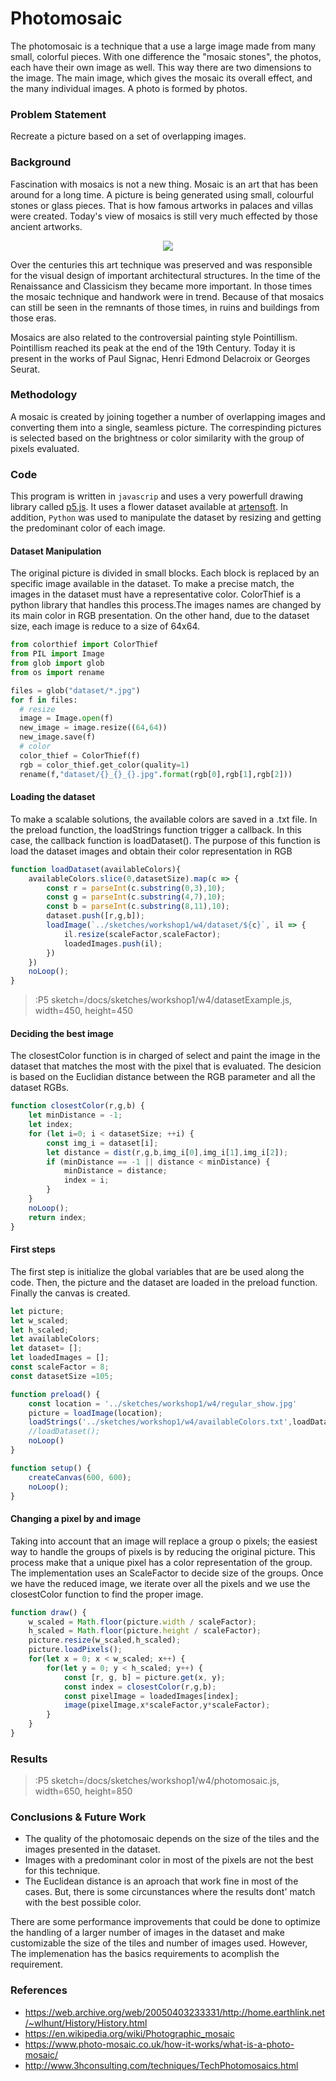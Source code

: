 # Photomosaic
The photomosaic is a technique that a use a large image made from many small, colorful pieces. With one difference the "mosaic stones", the photos, each have their own image as well. This way there are two dimensions to the image. The main image, which gives the mosaic its overall effect, and the many individual images. A photo is formed by photos.
### Problem Statement
Recreate a picture based on a set of overlapping images.
### Background
Fascination with mosaics is not a new thing. Mosaic is an art that has been around for a long time. A picture is being generated using small, colourful stones or glass pieces. That is how famous artworks in palaces and villas were created. Today's view of mosaics is still very much effected by those ancient artworks.

<p align="center">
  <img  src="../sketches/workshop1/w4/monalisa_photomosaic.jpg">
</p>

Over the centuries this art technique was preserved and was responsible for the visual design of important architectural structures. In the time of the Renaissance and Classicism they became more important. In those times the mosaic technique and handwork were in trend. Because of that mosaics can still be seen in the remnants of those times, in ruins and buildings from those eras.

Mosaics are also related to the controversial painting style Pointillism. Pointillism reached its peak at the end of the 19th Century. Today it is present in the works of Paul Signac, Henri Edmond Delacroix or Georges Seurat.
### Methodology
A mosaic is created by joining together a number of overlapping images and converting them into a single, seamless picture. The correspinding pictures is selected based on the brightness or color similarity with the group of pixels evaluated.
### Code

This program is written in ```javascrip``` and uses a very powerfull drawing library called [p5.js](https://p5js.org). It uses a flower dataset available at [artensoft](https://www.artensoft.com/ArtensoftPhotoMosaicWizard/photobases.php). In addition, ```Python``` was used to manipulate the dataset by resizing and getting the predominant color of each image.

#### Dataset Manipulation

The original picture is divided in small blocks. Each block is replaced by an specific image available in the dataset. To make a precise match, the images in the dataset must have a representative color. ColorThief is a python library that handles this process.The images names are changed by its main color in RGB presentation.
On the other hand, due to the dataset size, each image is reduce to a size of 64x64.

```python
from colorthief import ColorThief
from PIL import Image
from glob import glob
from os import rename

files = glob("dataset/*.jpg")
for f in files:
  # resize
  image = Image.open(f)
  new_image = image.resize((64,64))
  new_image.save(f)
  # color
  color_thief = ColorThief(f)
  rgb = color_thief.get_color(quality=1)
  rename(f,"dataset/{}_{}_{}.jpg".format(rgb[0],rgb[1],rgb[2]))
```

#### Loading the dataset
To make a scalable solutions, the available colors are saved in a .txt file. In the preload function, the loadStrings function trigger a callback. In this case, the callback function is loadDataset(). The purpose of this function is load the dataset images and obtain their color representation in RGB

```javascript
function loadDataset(availableColors){
    availableColors.slice(0,datasetSize).map(c => {
        const r = parseInt(c.substring(0,3),10);
        const g = parseInt(c.substring(4,7),10);
        const b = parseInt(c.substring(8,11),10);
        dataset.push([r,g,b]);
        loadImage(`../sketches/workshop1/w4/dataset/${c}`, il => { 
            il.resize(scaleFactor,scaleFactor);
            loadedImages.push(il);
        })
    })
    noLoop();
}
```

> :P5 sketch=/docs/sketches/workshop1/w4/datasetExample.js, width=450, height=450

#### Deciding the best image
The closestColor function is in charged of select and paint the image in the dataset that matches the most with the pixel that is evaluated. The desicion is based on the Euclidian distance between the RGB parameter and all the dataset RGBs.

```javascript
function closestColor(r,g,b) {
    let minDistance = -1;
    let index;
    for (let i=0; i < datasetSize; ++i) {
        const img_i = dataset[i];
        let distance = dist(r,g,b,img_i[0],img_i[1],img_i[2]);
        if (minDistance == -1 || distance < minDistance) {
            minDistance = distance;
            index = i;
        }
    }
    noLoop();
    return index;
}
```

#### First steps
The first step is initialize the global variables that are be used along the code. Then, the picture and the dataset are loaded in the preload function. Finally the canvas is created.

```javascript
let picture;
let w_scaled;
let h_scaled;
let availableColors;
let dataset= [];
let loadedImages = [];
const scaleFactor = 8;
const datasetSize =105;

function preload() {
    const location = '../sketches/workshop1/w4/regular_show.jpg'
    picture = loadImage(location);
    loadStrings('../sketches/workshop1/w4/availableColors.txt',loadDataset)
    //loadDataset();
    noLoop()
}

function setup() {
    createCanvas(600, 600);
    noLoop();
}
```

#### Changing a pixel by and image

Taking into account that an image  will replace a group o pixels; the easiest way to handle the groups of pixels is by reducing the original picture. This process make that a unique pixel has a color representation of the group. The implementation uses an ScaleFactor to decide size of the groups. Once we have the reduced image, we iterate over all the pixels and we use the closestColor function to find the proper image.

```javascript
function draw() {
    w_scaled = Math.floor(picture.width / scaleFactor);
    h_scaled = Math.floor(picture.height / scaleFactor);
    picture.resize(w_scaled,h_scaled);
    picture.loadPixels();
    for(let x = 0; x < w_scaled; x++) {
        for(let y = 0; y < h_scaled; y++) {
            const [r, g, b] = picture.get(x, y);
            const index = closestColor(r,g,b);
            const pixelImage = loadedImages[index];
            image(pixelImage,x*scaleFactor,y*scaleFactor);
        }
    }
}
```

### Results
> :P5 sketch=/docs/sketches/workshop1/w4/photomosaic.js, width=650, height=850
### Conclusions & Future Work
 - The quality of the photomosaic depends on the size of the tiles and the images presented in the dataset.
 - Images with a predominant color in most of the pixels are not the best for this technique.
 - The Euclidean distance is an aproach that work fine in most of the cases. But,  there is some circunstances where the results dont' match with the best possible color.

There are some performance improvements that could be done to optimize the handling of a larger number of images in the dataset and make customizable the size of the tiles and number of images used. However, The implemenation has the basics requirements to acomplish the requirement.
### References
- https://web.archive.org/web/20050403233331/http://home.earthlink.net/~wlhunt/History/History.html
- https://en.wikipedia.org/wiki/Photographic_mosaic
- https://www.photo-mosaic.co.uk/how-it-works/what-is-a-photo-mosaic/
- http://www.3hconsulting.com/techniques/TechPhotomosaics.html
